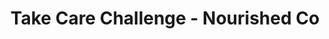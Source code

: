 ---
title: Take Care Challenge - Nourished Co
permalink: /take-care/
redirect_to: https://us06web.zoom.us/j/85379314955?pwd=aGFvWnJTNmpXbXBvaTFCNGdHUW96Zz09
---